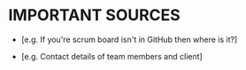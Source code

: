 # IMPORTANT SOURCES

* [e.g. If you're scrum board isn't in GitHub then where is it?]

* [e.g. Contact details of team members and client]
